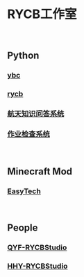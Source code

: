 # RYCB工作室
&nbsp;

## Python
### [ybc][ybc]
### [rycb][rycb]
### [航天知识问答系统][akqas]
### [作业检查系统][hcs]
&nbsp;
## Minecraft Mod
### [EasyTech][ET]
&nbsp;
## People
### [QYF-RYCBStudio][qr]
### [HHY-RYCBStudio][hr]

[ybc]:https://QYF-RYCBStudio.github.io/ybc
[rycb]:https://QYF-RYCBStudio.github.io/rycb.github.io
[akqas]:https://qyf-rycbstudio.github.io/Aerospace-Knowledge-Learning-And-Testing-System/
[ET]:https://rycbstudio.github.io/EasyTech
[qr]:https://github.com/QYF-RYCBStudio
[hr]:https://github.com/HHY-RYCBStudio
[hcs]:https://qyf-rycbstudio.github.io/HCS
